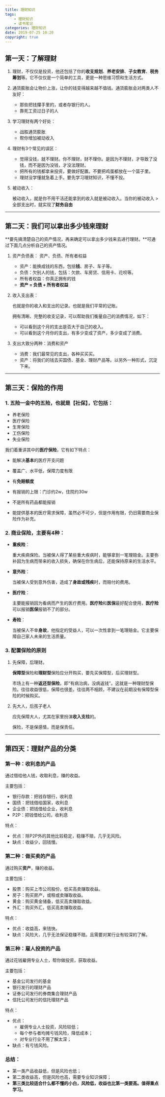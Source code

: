 ```yaml
---
title: 理财知识
tags: 
    - 理财知识
    - 读书笔记
categories: 理财知识
date: 2019-07-25 10:20
copyright: true
---
```




## 第一天：了解理财

1. 理财，不仅仅是投资，他还包括了你的**收支规划**、**养老安排**、**子女教育**、**税务筹划**等。它不仅仅是一个简单的工具，更是一种思维习惯和生活方式。

2. 通货膨胀会让物价上涨，让你的钱变得越来越不值钱。通货膨胀会对两类人不友好：

   - 那些把钱攥手里的，或者存银行的人。
   - 靠死工资过日子的人

3. 学习理财有两个好处：

   - 战胜通货膨胀
   - 帮你增加被动收入

4. 理财有3个常见的误区：

   - 觉得没钱，就不理财。你不理财，财不理你。是因为不理财，才导致了没钱，而不是因为没钱，才没法理财。
   - 把所有的钱都拿来投资，要做好配置。不要把鸡蛋都放在一个篮子里。
   - 理财没学懂就急着上手。要先学习理财知识，不懂不投。

5. 被动收入：

   被动收入，就是你不用干活还能拿到的收入就是被动收入。当你的被动收入 > 全部支出时，就实现了**财务自由**



---



## 第二天：我们可以拿出多少钱来理财

**要先搞清楚自己的资产情况，再来确定可以拿出多少钱来去进行理财。**可通过下面几点分析自己的资产情况。

1. 资产负债表： 资产、负债、所有者权益

   - 资产：能换成钱的东西，包括**钱**、房子、车子等。
   - 负债：欠别人的钱，包括：欠款、车房贷、信用卡、花呗等。
   - 所有者权益：你真正拥有的钱
   - **资产 = 负债 + 所有者权益**

2. 收入支出表：

   也就是你的收入和支出的记录。也就是我们平常的记账。

   拥有清晰、完整的收支记录，可以帮助我们衡量自己的消费情况，如下：

   - 可以看到这个月的支出是否大于自己的收入。
   - 可以看到这个月你的支出，有多少变成了资产，多少变成了消费。

3. 支出大致分两种：消费和资产

   - 消费：我们最常见的支出，各种买买买。
   - 资产：将我们的钱去买国债、基金、理财产品等。以另外一种形式，沉淀下来。



---



## 第三天：保险的作用

### 1. 五险一金中的**五险**，也就是【社保】，它包括：

- 养老保险
- 医疗保险
- 生育保险
- 工伤保险
- 失业保险

我们着重讲其中的**医疗保险**，它有如下特点：

- 能解决**基本**的医疗开支问题
- 覆盖广、水平低，保障力度有限
- 有**免赔额度**
- 有报销的上限：门诊约2w，住院约30w
- 不是所有药品都能报销

- 能提供基本的医疗需求保障，虽然必不可少，但是作用有限，仍旧需要商业保险作为补充。

### 2. 商业保险，主要有4种：

- **重疾险**：

  ​	重大疾病保险。当被保人得了某些重大疾病时，能够拿到一笔理赔金。主要弥补因为生病而带来的收入损失，确保在你生病后，还能保持原来的生活水平。

- **意外险**：

  ​	当被保人受到意外伤害，造成了**身故或残疾**时，而赔付的费用。

- **医疗险**：

  ​	主要能报销因为看病而产生的医疗费用。**医疗险**和**医保**最好配合使用，**医疗险**可以报销**医保**报销不了的部分。

- **寿险**：

  ​	当被保人不幸**身故**，他指定的受益人，可以一次性拿到一笔理赔金。它主要保障自己家人未来的生活质量。

### 3. 配置保险的原则

1. 先保障，后理财。

   **保障型**保险和**理财型**保险应分开购买，要先买保障型，后买理财型。

   市场上有一种**返还型保险**，即“有病治病，没病返钱”。这就是一种理财型保险。往往收益很低，保障也很差。往往两不相顾，不建议在前期没有保障型保险的时候购买。

2. 先大人，后孩子老人

   应先保障大人，尤其在家里扮演**收入支柱**的。

   保险，不是保感情，而是保责任。



---



## 第四天：理财产品的分类

### 第一种：收利息的产品

通过借给他人钱，收取利息，赚的收益。

主要包括：

- 银行存款：把钱存银行，收利息
- 国债：把钱借给国家，收利息
- 企业债：把钱借给企业，收利息
- P2P：把钱借给公司，收利息

特点：

- 优点：除P2P外的其他比较稳定，稳赚不赔，几乎无风险。
- 缺点：收益少，回钱慢。



### 第二种：做买卖的产品

通过购买**资产**，赚的收益。

主要包括：

- 股票：购买上市公司股份，低买高卖赚取收益。
- 房子：购买房产，或租或卖赚取收益。
- 黄金：购买黄金储备，低买高卖赚取收益。
- 外汇：购买外汇，低买高卖赚取收益。

特点：

- 优点：收益高，来钱快。
- 缺点：风险大，几乎无法保证稳赚不赔。且需要对某行业有较深的了解。



### 第三种：雇人投资的产品

通过花钱雇佣专业人士，帮你做投资，获取收益。

主要包括：

- 基金公司发行的基金
- 银行发行的理财产品
- 证券公司发行的券商集合理财产品
- 信托公司发行的信托理财产品

特点：

- 优点：
  - 雇佣专业人士投资，风险较低；
  - 每个参与者均摊亏钱风险，降低成本；
  - 对专业行业不用了解太深；
- 缺点：有亏钱风险。





### 总结：

- 第一类产品收益低，但是风险也低；
- 第二类收益高，但是风险也高，需要专业知识保障；
- **第三类比较适合什么都不懂的小白，风险低，收益也比第一类要高。值得重点学习。**